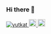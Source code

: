 ### Hi there 👋

<p align="left">
  <a href="https://github.com/r1-pQ/r1-pQ/">
    <img src="https://komarev.com/ghpvc/?username=yutkat" alt="yutkat" />
  </a>
  <a href="http://twitter.com/347841">
    <img height="20" src="https://img.shields.io/twitter/follow/347841?label=Twitter&logo=twitter&style=flat" />
  </a>
  <a href="https://github.com/r1-pQ">
    <img height="20" src="https://img.shields.io/github/followers/r1-pQlabel=follow&logo=github&style=flat" />
  </a>
</p>


<!--
**r1-pQ/r1-pQ** is a ✨ _special_ ✨ repository because its `README.md` (this file) appears on your GitHub profile.

Here are some ideas to get you started:

- 🔭 I’m currently working on ...
- 🌱 I’m currently learning ...
- 👯 I’m looking to collaborate on ...
- 🤔 I’m looking for help with ...
- 💬 Ask me about ...
- 📫 How to reach me: ...
- 😄 Pronouns: ...
- ⚡ Fun fact: ...
-->
